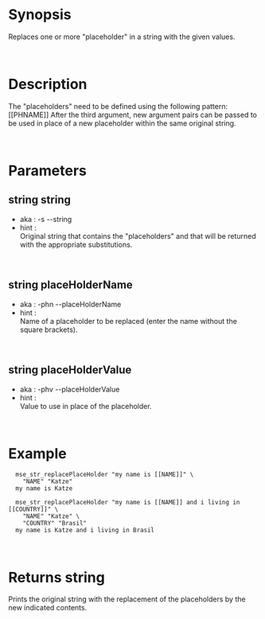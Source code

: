 # Synopsis

Replaces one or more "placeholder" in a string with the given values.



&nbsp;

# Description

The "placeholders" need to be defined using the following pattern: [[PHNAME]]
After the third argument, new argument pairs can be passed to be used in place 
of a new placeholder within the same original string.



&nbsp;

# Parameters

## string string

- aka       : -s --string
- hint      :  
  Original string that contains the "placeholders" and that will be returned 
  with the appropriate substitutions.

&nbsp;


## string placeHolderName

- aka       : -phn --placeHolderName
- hint      :  
  Name of a placeholder to be replaced (enter the name without the square 
  brackets).

&nbsp;


## string placeHolderValue

- aka       : -phv --placeHolderValue
- hint      :  
  Value to use in place of the placeholder.

&nbsp;



# Example

``` shell
  mse_str_replacePlaceHolder "my name is [[NAME]]" \
    "NAME" "Katze"
  my name is Katze

  mse_str_replacePlaceHolder "my name is [[NAME]] and i living in [[COUNTRY]]" \
    "NAME" "Katze" \
    "COUNTRY" "Brasil"
  my name is Katze and i living in Brasil
```


&nbsp;

# Returns string

Prints the original string with the replacement of the placeholders by the new 
indicated contents.